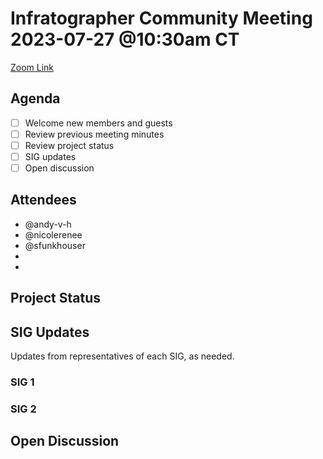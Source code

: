 # Infratographer Community Meeting 2023-07-27 @10:30am CT

[Zoom Link](https://us06web.zoom.us/j/88057942869?pwd=Vnd1OWplazFwREJQeWFHWks4MUptQT09)

## Agenda

* [ ] Welcome new members and guests
* [ ] Review previous meeting minutes
* [ ] Review project status
* [ ] SIG updates
* [ ] Open discussion

## Attendees

* @andy-v-h
* @nicolerenee
* @sfunkhouser
*
*


## Project Status

## SIG Updates

Updates from representatives of each SIG, as needed.

### SIG 1

### SIG 2

## Open Discussion
